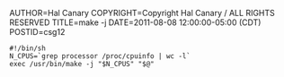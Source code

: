 AUTHOR=Hal Canary
COPYRIGHT=Copyright Hal Canary / ALL RIGHTS RESERVED
TITLE=make -j
DATE=2011-08-08 12:00:00-05:00 (CDT)
POSTID=csg12

    #!/bin/sh
    N_CPUS=`grep processor /proc/cpuinfo | wc -l`
    exec /usr/bin/make -j "$N_CPUS" "$@"
